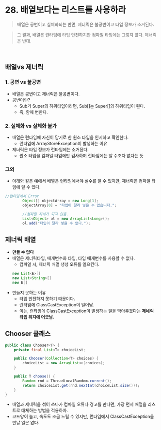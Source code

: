 # 28. 배열보다는 리스트를 사용하라
> 배열은 공변이고 실체화되는 반면, 제너릭은 불공변이고 타입 정보가 소거된다. 

> 그 결과, 배열은 런타임에 타입 안전하지만 컴파일 타임에는 그렇지 않다. 제너릭은 반대.

</br>

## 배열vs 제너릭
### 1. 공변 vs 불공변 
- 배열은 공변이고 제너릭은 불공변이다.
- 공변이란?
  - Sub가 Super의 하위타입이라면, Sub[]는 Super[]의 하위타입이 된다.
  - 즉, 함께 변한다.

### 2. 실체화 vs 실체화 불가
- 배열은 런타임에 자신이 담기로 한 원소 타입을 인지하고 확인한다. 
  - 런타임에 ArrayStoreException이 발생하는 이유
- 제너릭은 타입 정보가 런타임에는 소거된다.
  - 원소 타입을 컴파일 타임에만 검사하며 런타임에는 알 수조차 없다는 뜻

### 그외
- 아래와 같은 예에서 배열은 런타임에서야 실수를 알 수 있지만, 제너릭은 컴파일 타임에 알 수 있다.
```java
//런타임에서 Error
		Object[] objectArray = new Long[1];
		objectArray[0] = "타입이 달라 넣을 수 없습니다.";

		//컴파일 자체가 되지 않음.
		List<Object> ol = new ArrayList<Long>();
		ol.add("타입이 달라 넣을 수 없다.");
```

## 제너릭 배열
- **만들 수 없다**
- 배열은 제너릭타입, 매개변수화 타입, 타입 매개변수를 사용할 수 없다.
  - 컴파일 시, 제너릭 배열 생성 오류를 일으킨다.
  ```java
  new List<E>[]
  new List<String>[]
  new E[]
  ```
- 만들지 못하는 이유
  - 타입 안전하지 못하기 때문이다. 
  - 런타임에 ClassCastException이 일어남.
  - 이는, 런타임에 ClassCastException이 발생하는 일을 막아주겠다는 **제네릭 타입 취지에 어긋남.**


## Chooser 클래스
```java
public class Chooser<T> {
	private final List<T> choiceList;

	public Chooser(Collection<T> choices) {
		choiceList = new ArrayList<>(choices);
	}

	public T choose() {
		Random rnd = ThreadLocalRandom.current();
		return choiceList.get(rnd.nextInt(choiceList.size()));
	}
}

```
- 배열과 제네릭을 섞어 쓰다가 컴파일 오류나 경고를 만나면, 가장 먼저 배열을 리스트로 대체하는 방법을 적용하자. 
- 코드양이 늘고, 속도도 조금 느릴 수 있지만, 런타임에서 ClassCastException을 만날 일은 없다.
